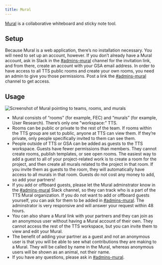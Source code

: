 ```yaml
---
title: Mural
---
```


[Mural](https://mural.co/) is a collaborative whiteboard and sticky note tool.

## Setup

Because Mural is a web application, there’s no installation necessary. You will need to set up an account, however. If you don’t already have a Mural account, ask in Slack in the [#admins-mural](https://gsa-tts.slack.com/messages/admins-mural) channel for the invitation link, and from there, create an account with your GSA email address. In order to have access to all TTS public rooms and create your own rooms, you need an admin to give you those permissions. Post a link the [#admins-mural](https://gsa-tts.slack.com/messages/admins-mural) channel to get access.

## Usage

![Screenshot of Mural pointing to teams, rooms, and murals]({{site.baseurl}}/images/murally/1.png)

- Mural consists of “rooms” (for example, FEC) and “murals” (for example, User Research). There’s only one "workspace:” TTS.
- Rooms can be public or private to the rest of the team. If rooms within the TTS group are set to public, anyone at TTS can view them. If they’re private, only people specifically invited to them can see them.
- People outside of TTS or GSA can be added as guests to the TTS workspace. Guests have fewer permissions than members. They cannot create rooms, publish templates, or see open rooms. The easiest way to add a guest to all of your project-related work is to create a room for the project, and then create all murals related to the project in that room. If you invite them as guests to the room, they will automatically have access to all murals in that room. Guests do not cost any money to add, so add your partners!
- If you add or offboard guests, please let the Mural adminstrator know in the [#admins-mural](https://gsa-tts.slack.com/messages/admins-mural) Slack channel, so they can track who is a part of the TTS Mural organization. If you do not want to add or offboard guests yourself, you can ask for them to be added in [#admins-mural](https://gsa-tts.slack.com/messages/admins-mural). The adminstrator is very responsive and will answer your request within 48 hours.
- You can also share a Mural link with your partners and they can join as an anonymous user without having a Mural account of their own. They cannot access the rest of the TTS workspace, but you can invite them to view and edit your Mural.
- The benefit of adding your partner as a guest and not an anonymous user is that you will be able to see what contributions they are making to a Mural. They will be called by name in the Mural, whereas anonymous users will be shown as an animal, not their name.
- If you have any questions, please ask in [#admins-mural](https://gsa-tts.slack.com/messages/admins-mural).

